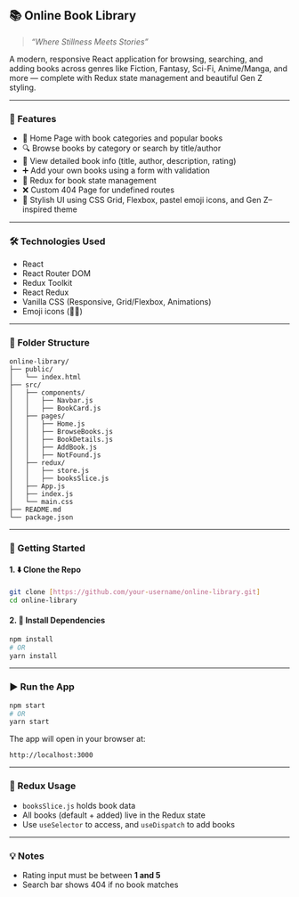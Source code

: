 
## 📚 Online Book Library

> *“Where Stillness Meets Stories”*

A modern, responsive React application for browsing, searching, and adding books across genres like Fiction, Fantasy, Sci-Fi, Anime/Manga, and more — complete with Redux state management and beautiful Gen Z styling.

---

### 🚀 Features

* 📌 Home Page with book categories and popular books
* 🔍 Browse books by category or search by title/author
* 📘 View detailed book info (title, author, description, rating)
* ➕ Add your own books using a form with validation
* 🧠 Redux for book state management
* ❌ Custom 404 Page for undefined routes
* 🎨 Stylish UI using CSS Grid, Flexbox, pastel emoji icons, and Gen Z–inspired theme

---

### 🛠️ Technologies Used

* React
* React Router DOM
* Redux Toolkit
* React Redux
* Vanilla CSS (Responsive, Grid/Flexbox, Animations)
* Emoji icons (📖✨)

---

### 📁 Folder Structure

```
online-library/
├── public/
│   └── index.html
├── src/
│   ├── components/
│   │   ├── Navbar.js
│   │   ├── BookCard.js
│   ├── pages/
│   │   ├── Home.js
│   │   ├── BrowseBooks.js
│   │   ├── BookDetails.js
│   │   ├── AddBook.js
│   │   ├── NotFound.js
│   ├── redux/
│   │   ├── store.js
│   │   ├── booksSlice.js
│   ├── App.js
│   ├── index.js
│   └── main.css
├── README.md
└── package.json
```

---

### 🧪 Getting Started


#### 1. ⬇️ Clone the Repo

```bash
git clone [https://github.com/your-username/online-library.git]
cd online-library
```

#### 2. 🔨 Install Dependencies

```bash
npm install
# OR
yarn install
```

---

### ▶️ Run the App

```bash
npm start
# OR
yarn start
```

The app will open in your browser at:

```
http://localhost:3000
```

---

### 🧠 Redux Usage

* `booksSlice.js` holds book data
* All books (default + added) live in the Redux state
* Use `useSelector` to access, and `useDispatch` to add books

---

### 💡 Notes

* Rating input must be between **1 and 5**
* Search bar shows 404 if no book matches

